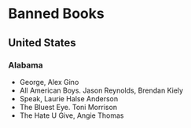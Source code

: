 # Banned Books

## United States

### Alabama
* George, Alex Gino
* All American Boys. Jason Reynolds, Brendan Kiely
* Speak, Laurie Halse Anderson 
* The Bluest Eye. Toni Morrison
* The Hate U Give, Angie Thomas 
